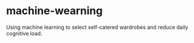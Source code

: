 # machine-wearning
Using machine learning to select self-catered wardrobes and reduce daily cognitive load. 
